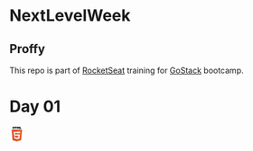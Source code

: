# NextLevelWeek

## Proffy

This repo is part of [RocketSeat](https://rocketseat.com.br/) training for [GoStack](https://rocketseat.com.br/gostack) bootcamp.

# Day 01

[<img align="left" alt="HTML5" width="26px" src="https://raw.githubusercontent.com/github/explore/80688e429a7d4ef2fca1e82350fe8e3517d3494d/topics/html/html.png" />][website]

[website]: https://www.w3schools.com/html/